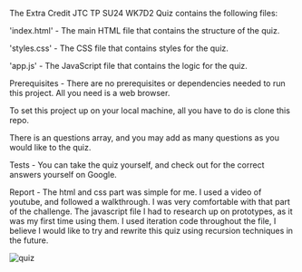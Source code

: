 The Extra Credit JTC TP SU24 WK7D2 Quiz contains the following files:

'index.html' - The main HTML file that contains the structure of the quiz.

'styles.css' - The CSS file that contains styles for the quiz.

'app.js' - The JavaScript file that contains the logic for the quiz.

Prerequisites - There are no prerequisites or dependencies needed to run this project. All you need is a web browser.

To set this project up on your local machine, all you have to do is clone this repo.

There is an questions array, and you may add as many questions as you would like to the quiz.

Tests - You can take the quiz yourself, and check out for the correct answers yourself on Google.

Report - The html and css part was simple for me. I used a video of youtube, and followed a walkthrough. 
I was very comfortable with that part of the challenge. 
The javascript file I had to research up on prototypes, as it was my first time using them.
I used iteration code throughout the file, I believe I would like to try and rewrite this quiz using recursion techniques in the future.





![quiz](https://github.com/glarerena/w7d2-javascrip-quiz/assets/147435514/672576b7-69ef-4ed1-a801-8312a538cc9a)
